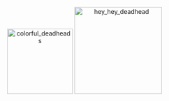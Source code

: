 <p align="center">
  <img src="https://media.giphy.com/media/v1.Y2lkPTc5MGI3NjExbWR5OHI0eWc2ZWVjbmVnMnp2djB0enYxNXdpZTFobGlwZTh1NGh6ZyZlcD12MV9pbnRlcm5hbF9naWZfYnlfaWQmY3Q9cw/U8LcvGPlbU03S/giphy.gif" alt="colorful_deadheads" height=150/>
  <img src="https://media.giphy.com/media/v1.Y2lkPTc5MGI3NjExZ252bDZkYnNlMG56OHE1cWJ0dWh0Yjg4Mmp6aHE3N3I0b252ZnI2ZCZlcD12MV9pbnRlcm5hbF9naWZfYnlfaWQmY3Q9cw/rd3Jm3TCYBXqtCLmyZ/giphy.gif" alt="hey_hey_deadhead" height=200/>
</p>


<!--
**yelimot/yelimot** is a ✨ _special_ ✨ repository because its `README.md` (this file) appears on your GitHub profile.

Here are some ideas to get you started:

- 🔭 I’m currently working on ...
- 🌱 I’m currently learning ...
- 👯 I’m looking to collaborate on ...
- 🤔 I’m looking for help with ...
- 💬 Ask me about ...
- 📫 How to reach me: ...
- 😄 Pronouns: ...
- ⚡ Fun fact: ...
-->
